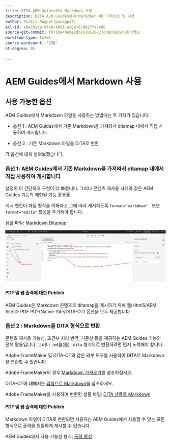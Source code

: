 ```yaml
---
title: DITA AEM Guides에서 Markdown 사용
description: DITA AEM Guides에서 Markdown 마이그레이션 및 사용
author: Pulkit Nagpal(punagpal)
exl-id: a94c0129-df40-4b61-ac60-679b2ffe7e86
source-git-commit: f971be4be9e2d32618616727cd9c682941dd3fb2
workflow-type: tm+mt
source-wordcount: '256'
ht-degree: 0%

---
```


# AEM Guides에서 Markdown 사용

## 사용 가능한 옵션

AEM Guides에서 Markdown 파일을 사용하는 방법에는 두 가지가 있습니다.

- 옵션 1 : AEM Guides에서 기존 Markdown을 가져와서 ditamap 내에서 직접 사용하여 게시합니다

- 옵션 2 : 기존 Markdown 파일을 DITA로 변환

각 옵션에 대해 살펴보겠습니다.

### 옵션 1: AEM Guides에서 기존 Markdown을 가져와서 ditamap 내에서 직접 사용하여 게시합니다

설정이 더 간단하고 구현이 더 빠릅니다. 그러나 콘텐츠 재사용 사례와 같은 AEM Guides 기능의 제한된 기능 활용률.

게시 엔진이 파일 형식을 이해하고 그에 따라 게시하도록 `format="markdown" ` 또는 `format="mdita"` 특성을 추가해야 합니다.

샘플 파일: [Markdown Ditamap](https://acrobat.adobe.com/id/urn:aaid:sc:AP:da31137e-be84-44fb-8974-d038eeff0283)

![참조용 스크린샷](../../assets/authoring/markdown_map.png)


#### PDF 및 웹 출력에 대한 Publish

AEM Guides은 Markdown 콘텐츠로 ditamap을 게시하기 위해 웹(Html5/AEM Site)과 PDF PDF(Native-Site/DITA-OT) 옵션을 모두 제공합니다

### 옵션 2 : Markdown을 DITA 형식으로 변환

콘텐츠 재사용 가능성, 조건부 처리 번역, 기준선 등을 제공하는 AEM Guides 기능의 전체 활용입니다. 그러나 `.md`을(를) `.dita` 형식으로 변환하려면 먼저 노력해야 합니다.

Adobe FrameMaker 및 DITA-OT와 같은 외부 도구를 사용하여 DITA로 Markdown을 변환할 수 있습니다.


Adobe FrameMaker의 경우 [Markdown 가져오기](https://www.adobe.com/in/products/framemaker/features.html#import-markdown)를 참조하십시오.

DITA-OT에 대해서는 [입력으로 Markdown](https://www.dita-ot.org/dev/topics/markdown-input.html)을 참조하세요.

Adobe FrameMaker을 사용하여 변환된 샘플 파일: [DITA 샘플로 Markdown](https://acrobat.adobe.com/id/urn:aaid:sc:AP:874881f3-ba43-410c-abc6-2df899536d79)

#### PDF 및 웹 출력에 대한 Publish

Markdown 파일이 DITA로 변환되면 사용자는 AEM Guides에서 사용할 수 있는 모든 형식으로 출력을 원활하게 게시할 수 있습니다.

AEM Guides에서 사용 가능한 형식: [출력 형식](../../../../user-guide/generate-output-understand-presets.md)
